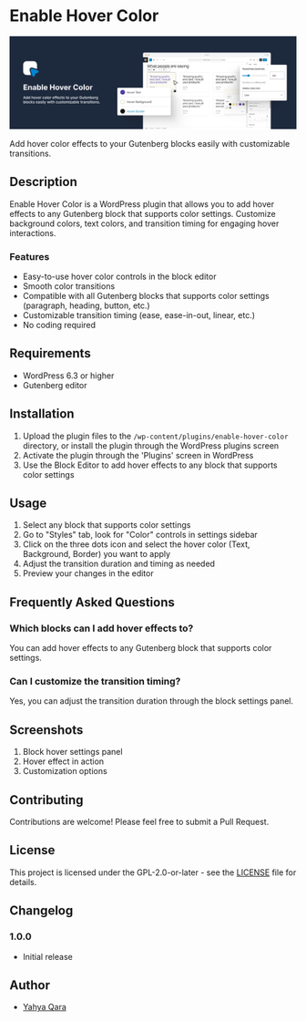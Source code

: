 # Enable Hover Color

![Enable Hover Color](https://github.com/qarayahya/enable-hover-color/blob/master/_wordpress-org/banner-1544x500.png) 

Add hover color effects to your Gutenberg blocks easily with customizable transitions.

## Description

Enable Hover Color is a WordPress plugin that allows you to add hover effects to any Gutenberg block that supports color settings. Customize background colors, text colors, and transition timing for engaging hover interactions.

### Features

- Easy-to-use hover color controls in the block editor
- Smooth color transitions
- Compatible with all Gutenberg blocks that supports color settings (paragraph, heading, button, etc.)
- Customizable transition timing (ease, ease-in-out, linear, etc.)
- No coding required

## Requirements

- WordPress 6.3 or higher
- Gutenberg editor

## Installation

1. Upload the plugin files to the `/wp-content/plugins/enable-hover-color` directory, or install the plugin through the WordPress plugins screen
2. Activate the plugin through the 'Plugins' screen in WordPress
3. Use the Block Editor to add hover effects to any block that supports color settings

## Usage

1. Select any block that supports color settings
2. Go to "Styles" tab, look for "Color" controls in settings sidebar
3. Click on the three dots icon and select the hover color (Text, Background, Border) you want to apply
4. Adjust the transition duration and timing as needed
5. Preview your changes in the editor

## Frequently Asked Questions

### Which blocks can I add hover effects to?

You can add hover effects to any Gutenberg block that supports color settings.

### Can I customize the transition timing?

Yes, you can adjust the transition duration through the block settings panel.

## Screenshots

1. Block hover settings panel
2. Hover effect in action
3. Customization options

## Contributing

Contributions are welcome! Please feel free to submit a Pull Request.

## License

This project is licensed under the GPL-2.0-or-later - see the [LICENSE](LICENSE.txt) file for details.

## Changelog

### 1.0.0
- Initial release

## Author

- [Yahya Qara](https://github.com/qarayahya) 